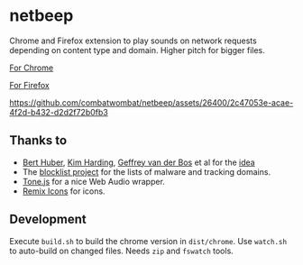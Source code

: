 # netbeep
Chrome and Firefox extension to play sounds on network requests depending on content type and domain. Higher pitch for bigger files.

[For Chrome](https://chromewebstore.google.com/detail/netbeep/hcgpboeddcgldkgimfmcnfloonkccfmi)  

[For Firefox](https://addons.mozilla.org/de/firefox/addon/netbeep/)

https://github.com/combatwombat/netbeep/assets/26400/2c47053e-acae-4f2d-b432-d2d2f72b0fb3

## Thanks to 
- [Bert Huber](https://fosstodon.org/@bert_hubert), [Kim Harding](https://mastodon.scot/@kim_harding), [Geffrey van der Bos](https://pkm.social/@geffrey) et al for the [idea](https://hachyderm.io/@kim_harding@mastodon.scot/112319625457374955)
- The [blocklist project](https://github.com/blocklistproject/Lists) for the lists of malware and tracking domains.
- [Tone.js](https://github.com/Tonejs/Tone.js) for a nice Web Audio wrapper.
- [Remix Icons](https://remixicon.com/) for icons.

## Development

Execute `build.sh` to build the chrome version in `dist/chrome`. Use `watch.sh` to auto-build on changed files. Needs `zip` and `fswatch` tools.
